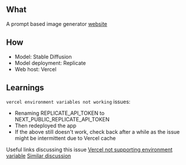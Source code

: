 ## What
A prompt based image generator [website](https://stable-diffusion-nextjs-alpha.vercel.app/)

## How 
- Model: Stable Diffusion
- Model deployment: Replicate
- Web host: Vercel

## Learnings
`vercel environment variables not working` issues:
- Renaming REPLICATE_API_TOKEN to NEXT_PUBLIC_REPLICATE_API_TOKEN
- Then redeployed the app
- If the above still doesn't work, check back after a while as the issue might be intermittent due to Vercel cache

Useful links discussing this issue
[Vercel not supporting environment variable](https://github.com/orgs/vercel/discussions/1338#discussioncomment-4692590)
[Similar discussion](https://github.com/vercel/vercel/discussions/5015)
